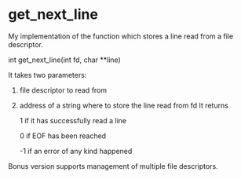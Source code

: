 # get_next_line
My implementation of the function which stores a line read from a file descriptor.

int get_next_line(int fd, char **line)

It takes two parameters:
1) file descriptor to read from
2) address of a string where to store the line read from fd
   It returns
   
   1 if it has successfully read a line
   
   0 if EOF has been reached
   
   -1 if an error of any kind happened

Bonus version supports management of multiple file descriptors.
